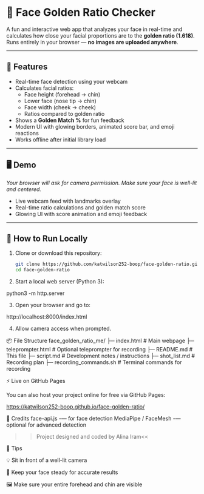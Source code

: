 💫 Face Golden Ratio Checker
================================
 A fun and interactive web app that analyzes your face in real-time and calculates how close your facial proportions are to the **golden ratio (1.618)**. Runs entirely in your browser — **no images are uploaded anywhere**.

---

## 🔹 Features

- Real-time face detection using your webcam  
- Calculates facial ratios:
  - Face height (forehead → chin)  
  - Lower face (nose tip → chin)  
  - Face width (cheek → cheek)  
  - Ratios compared to golden ratio
- Shows a **Golden Match %** for fun feedback  
- Modern UI with glowing borders, animated score bar, and emoji reactions  
- Works offline after initial library load  

---

## 🖥️ Demo

*Your browser will ask for camera permission. Make sure your face is well-lit and centered.*

- Live webcam feed with landmarks overlay  
- Real-time ratio calculations and golden match score  
- Glowing UI with score animation and emoji feedback

---

## 🚀 How to Run Locally

1. Clone or download this repository:
   ```bash
   git clone https://github.com/katwilson252-boop/face-golden-ratio.git
   cd face-golden-ratio


2. Start a local web server (Python 3):

python3 -m http.server


3. Open your browser and go to:

http://localhost:8000/index.html


4. Allow camera access when prompted.


📦 File Structure
face_golden_ratio_me/
├─ index.html            # Main webpage
├─ teleprompter.html     # Optional teleprompter for recording
├─ README.md             # This file
├─ script.md             # Development notes / instructions
├─ shot_list.md          # Recording plan
├─ recording_commands.sh # Terminal commands for recording


⚡ Live on GitHub Pages

You can also host your project online for free via GitHub Pages:

https://katwilson252-boop.github.io/face-golden-ratio/

🎨 Credits
face-api.js -— for face detection
MediaPipe / FaceMesh -— optional for advanced detection

>>Project designed and coded by Alina Iram<<


📸 Tips

💡 Sit in front of a well-lit camera

🤳 Keep your face steady for accurate results

🖼️ Make sure your entire forehead and chin are visible
